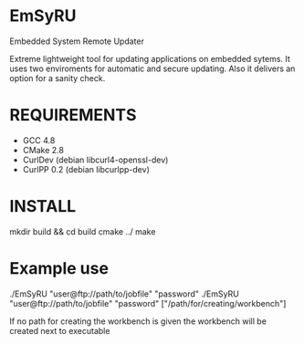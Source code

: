EmSyRU
======

Embedded System Remote Updater

Extreme lightweight tool for updating applications on embedded sytems.
It uses two enviroments for automatic and secure updating.
Also it delivers an option for a sanity check.



REQUIREMENTS
============

- GCC 4.8
- CMake 2.8
- CurlDev (debian libcurl4-openssl-dev)
- CurlPP 0.2 (debian libcurlpp-dev)




INSTALL
===========

mkdir build && cd build
cmake ../
make



Example use
===========

./EmSyRU "user@ftp://path/to/jobfile" "password"
./EmSyRU "user@ftp://path/to/jobfile" "password" ["/path/for/creating/workbench"]

If no path for creating the workbench is given the workbench will be created next to executable

